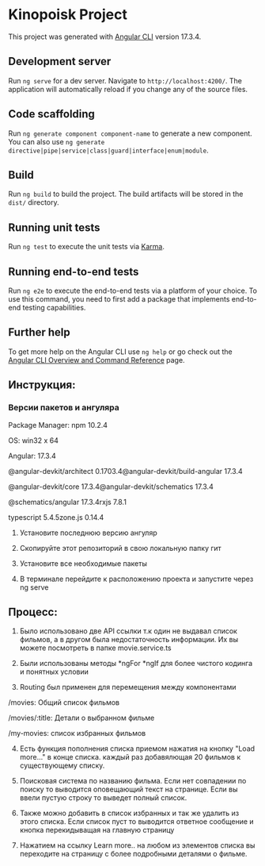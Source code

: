 # Kinopoisk Project

This project was generated with [Angular CLI](https://github.com/angular/angular-cli) version 17.3.4.

## Development server

Run `ng serve` for a dev server. Navigate to `http://localhost:4200/`. The application will automatically reload if you change any of the source files.

## Code scaffolding

Run `ng generate component component-name` to generate a new component. You can also use `ng generate directive|pipe|service|class|guard|interface|enum|module`.

## Build

Run `ng build` to build the project. The build artifacts will be stored in the `dist/` directory.

## Running unit tests

Run `ng test` to execute the unit tests via [Karma](https://karma-runner.github.io).

## Running end-to-end tests

Run `ng e2e` to execute the end-to-end tests via a platform of your choice. To use this command, you need to first add a package that implements end-to-end testing capabilities.

## Further help

To get more help on the Angular CLI use `ng help` or go check out the [Angular CLI Overview and Command Reference](https://angular.io/cli) page.


## Инструкция: 
### Версии пакетов и ангуляра

Package Manager: npm 10.2.4

OS: win32 x 64

Angular: 17.3.4

@angular-devkit/architect           0.1703.4@angular-devkit/build-angular        17.3.4

@angular-devkit/core            17.3.4@angular-devkit/schematics      17.3.4

@schematics/angular             17.3.4rxjs                            7.8.1

typescript                      5.4.5zone.js                         0.14.4



1. Установите последнюю версию ангуляр

2. Скопируйте этот репозиторий в свою локальную папку гит

3. Установите все необходимые пакеты
 
4. В терминале перейдите к расположению проекта и запустите через ng serve




## Процесс:

1. Было использовано две API ссылки т.к один не выдавал список фильмов, а в другом была недостаточность информации. Их вы можете посмотреть в папке movie.service.ts

2. Были использованы методы *ngFor *ngIf  для более чистого кодинга и понятных условии

3. Routing был применен для перемещения между компонентами 

/movies: Общий список фильмов

/movies/:title: Детали о выбранном фильме

/my-movies: список избранных фильмов

4. Есть функция пополнения списка приемом нажатия на кнопку "Load more..." в конце списка. каждый раз добавялющая 20 фильмов к существующему списку.

5. Поисковая система по названию фильма. Если нет совпадении по поиску то выводится оповещающий текст на странице. Если вы ввели пустую строку то выведет полный список.

6. Также можно добавить в список избранных и так же удалить из этого списка. Если список пуст то выводится ответное сообщение и кнопка перекидыващая на главную страницу

7. Нажатием на ссылку Learn more.. на любом из элементов списка вы переходите на страницу с более подробными деталями о фильме.


